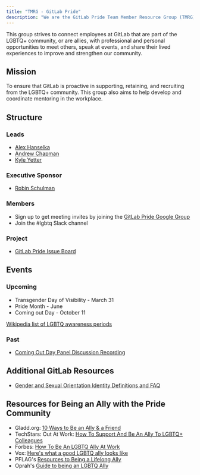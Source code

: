 ```yaml
---
title: "TMRG - GitLab Pride"
description: "We are the GitLab Pride Team Member Resource Group (TMRG) founded in the fall of 2019. Learn more!"
---
```


This group strives to connect employees at GitLab that are part of the LGBTQ+ community, or are allies, with professional and personal opportunities to meet others, speak at events, and share their lived experiences to improve and strengthen our community.

## Mission

To ensure that GitLab is proactive in supporting, retaining, and recruiting from the LGBTQ+ community. This group also aims to help develop and coordinate mentoring in the workplace.

## Structure

### Leads

- [Alex Hanselka](https://about.gitlab.com/company/team/#ahanselka)
- [Andrew Chapman](https://about.gitlab.com/company/team/#andrwchapman)
- [Kyle Yetter](https://about.gitlab.com/company/team/#kyetter)

### Executive Sponsor

- [Robin Schulman](https://about.gitlab.com/company/team/#robin)

### Members

- Sign up to get meeting invites by joining the [GitLab Pride Google Group](https://groups.google.com/a/gitlab.com/g/pride-tmrg)
- Join the #lgbtq Slack channel

### Project

- [GitLab Pride Issue Board](https://gitlab.com/gitlab-com/pride-tmrg/)

## Events

### Upcoming

- Transgender Day of Visibility - March 31
- Pride Month - June
- Coming out Day - October 11

[Wikipedia list of LGBTQ awareness periods](https://en.wikipedia.org/wiki/List_of_LGBT_awareness_periods)

### Past

- [Coming Out Day Panel Discussion Recording](https://youtu.be/OUKWs6hkMQY)

## Additional GitLab Resources

- [Gender and Sexual Orientation Identity Definitions and FAQ](/handbook/people-group/orientation-identity/)

## Resources for Being an Ally with the Pride Community

- Gladd.org: [10 Ways to Be an Ally & a Friend](https://glaad.org/transgender/allies/)
- TechStars: Out At Work: [How To Support And Be An Ally To LGBTQ+ Colleagues](https://www.techstars.com/blog/advice/out-at-work-how-to-support-and-be-an-ally-to-lgbtq-colleagues)
- Forbes: [How To Be An LGBTQ Ally At Work](https://www.forbes.com/sites/brianhonigman/2016/07/20/lgbtq-ally-at-work/#30a6ee0142fc)
- Vox: [Here's what a good LGBTQ ally looks like](https://www.vox.com/identities/2019/6/22/18700875/lgbtq-good-ally)
- PFLAG's [Resources to Being a Lifelong Ally](https://pflag.org/resource/resources-to-being-a-lifelong-ally/)
- Oprah's [Guide to being an LGBTQ Ally](https://www.oprahdaily.com/life/relationships-love/a28159555/how-to-be-lgbtq-ally/)
